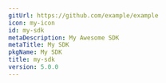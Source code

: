 ```yaml
---
gitUrl: https://github.com/example/example
icon: my-icon
id: my-sdk
metaDescription: My Awesome SDK
metaTitle: My SDK
pkgName: My SDK
title: my-sdk
version: 5.0.0
---
```

